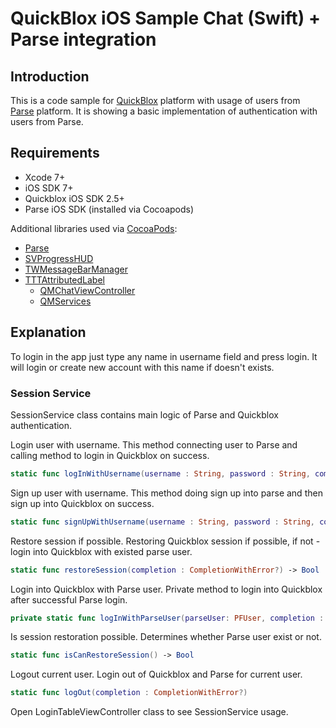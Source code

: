 # QuickBlox iOS Sample Chat (Swift) + Parse integration

## Introduction
This is a code sample for [QuickBlox](http://quickblox.com/) platform with usage of users from [Parse](https://parse.com) platform. It is showing a basic implementation of authentication with users from Parse.

## Requirements
* Xcode 7+
* iOS SDK 7+
* Quickblox iOS SDK 2.5+
* Parse iOS SDK (installed via Cocoapods)

Additional libraries used via [CocoaPods](https://cocoapods.org):

* [Parse](https://github.com/ParsePlatform/Parse-SDK-iOS-OSX)
* [SVProgressHUD](https://github.com/TransitApp/SVProgressHUD.git/)
* [TWMessageBarManager](https://github.com/rs/SDWebImage.git)
* [TTTAttributedLabel](https://github.com/TTTAttributedLabel/TTTAttributedLabel.git)
  * [QMChatViewController](https://github.com/QuickBlox/QMChatViewController-ios)
  * [QMServices](https://github.com/QuickBlox/q-municate-services-ios)


## Explanation 
To login in the app just type any name in username field and press login. It will login or create new account with this name if doesn't exists.

### Session Service 
SessionService class contains main logic of Parse and Quickblox authentication.

Login user with username. This method connecting user to Parse and calling method to login in Quickblox on success.

```swift
static func logInWithUsername(username : String, password : String, completion : CompletionWithError?)
```

Sign up user with username. This method doing sign up into parse and then sign up into Quickblox on success.

```swift
static func signUpWithUsername(username : String, password : String, completion : CompletionWithError?)
```

Restore session if possible. Restoring Quickblox session if possible, if not - login into Quickblox with existed parse user.

```swift
static func restoreSession(completion : CompletionWithError?) -> Bool
```

Login into Quickblox with Parse user. Private method to login into Quickblox after successful Parse login.

```swift
private static func logInWithParseUser(parseUser: PFUser, completion : CompletionWithError?)
```

Is session restoration possible. Determines whether Parse user exist or not.

```swift
static func isCanRestoreSession() -> Bool
```

Logout current user. Login out of Quickblox and Parse for current user.

```swift
static func logOut(completion : CompletionWithError?)
```

Open LoginTableViewController class to see SessionService usage.
